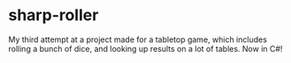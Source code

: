 # sharp-roller
My third attempt at a project made for a tabletop game, which includes rolling a bunch of dice, and looking up results on a lot of tables. Now in C#! 
